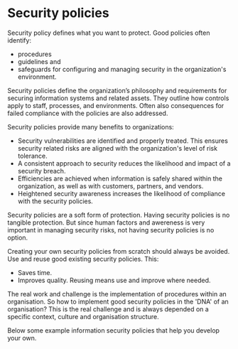 # Security policies

Security policy defines what you want to protect. Good policies often identify:
* procedures
* guidelines and 
* safeguards 
for configuring and managing security in the organization's environment. 

Security policies define the organization’s philosophy and requirements for securing information systems and related assets. They outline how controls apply to staff, processes, and environments. Often also consequences for failed compliance with the policies are also addressed.

Security policies provide many benefits to organizations:

*    Security vulnerabilities are identified and properly treated.  This ensures security related risks are aligned with the organization's level of risk tolerance.
 *   A consistent approach to security reduces the likelihood and impact of a security breach.
 *   Efficiencies are achieved when information is safely shared within the organization, as well as with customers, partners, and vendors.
 *   Heightened security awareness increases the likelihood of compliance with the security policies.


Security policies are a soft form of protection. Having security policies is no tangible protection. But since human factors and awereness is very important in managing security risks, not having security policies is no option.

Creating your own security policies from scratch should always be avoided. Use and reuse good existing security policies. This:
- Saves time.
- Improves quality. 
Reusing means use and improve where needed. 

The real work and challenge is the implementation of procedures within an organisation. So how to implement good security policies in the 'DNA' of an organisation? This is the real challenge and is always depended on a specific context, culture and organisation structure.


Below some example information security policies that help you develop your own.



```{tableofcontents}
```


